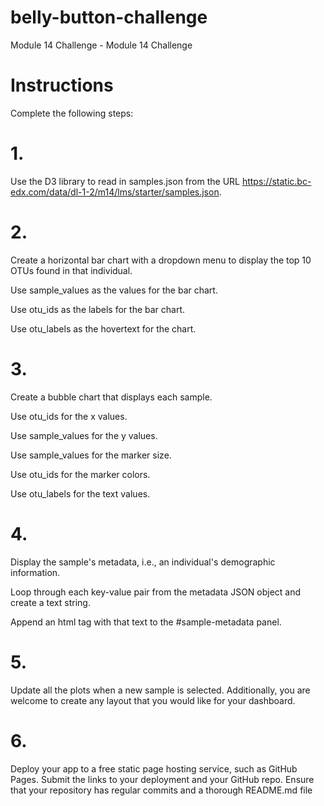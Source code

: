 # belly-button-challenge
Module 14 Challenge - Module 14 Challenge


# Instructions
Complete the following steps:

# 1. 
Use the D3 library to read in samples.json from the URL https://static.bc-edx.com/data/dl-1-2/m14/lms/starter/samples.json.

# 2.  
Create a horizontal bar chart with a dropdown menu to display the top 10 OTUs found in that individual.

Use sample_values as the values for the bar chart.

Use otu_ids as the labels for the bar chart.

Use otu_labels as the hovertext for the chart.

# 3. 
Create a bubble chart that displays each sample.

Use otu_ids for the x values.

Use sample_values for the y values.

Use sample_values for the marker size.

Use otu_ids for the marker colors.

Use otu_labels for the text values.

# 4. 
Display the sample's metadata, i.e., an individual's demographic information.

   Loop through each key-value pair from the metadata JSON object and create a text string.

   Append an html tag with that text to the #sample-metadata panel.


# 5. 
Update all the plots when a new sample is selected. Additionally, you are welcome to create any layout that you would like for your dashboard.

# 6. 
Deploy your app to a free static page hosting service, such as GitHub Pages. Submit the links to your deployment and your GitHub repo. Ensure that your repository has regular commits and a thorough README.md file


